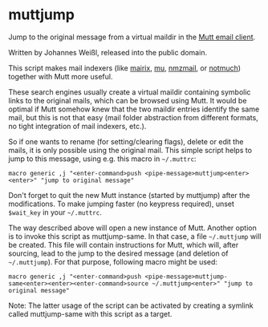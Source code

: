 # muttjump

Jump to the original message from a virtual maildir in the [Mutt email client].

Written by Johannes Weißl, released into the public domain.

This script makes mail indexers (like [mairix], [mu], [nmzmail], or [notmuch])
together with Mutt more useful.

These search engines usually create a virtual maildir containing symbolic links
to the original mails, which can be browsed using Mutt.  It would be optimal if
Mutt somehow knew that the two maildir entries identify the same mail, but this
is not that easy (mail folder abstraction from different formats, no tight
integration of mail indexers, etc.).

So if one wants to rename (for setting/clearing flags), delete or edit the
mails, it is only possible using the original mail. This simple script helps to
jump to this message, using e.g. this macro in `~/.muttrc`:

    macro generic ,j "<enter-command>push <pipe-message>muttjump<enter><enter>" "jump to original message"

Don't forget to quit the new Mutt instance (started by muttjump) after the
modifications. To make jumping faster (no keypress required), unset `$wait_key`
in your `~/.muttrc`.

The way described above will open a new instance of Mutt. Another option is to
invoke this script as muttjump-same. In that case, a file `~/.muttjump` will be
created. This file will contain instructions for Mutt, which will, after
sourcing, lead to the jump to the desired message (and deletion of
`~/.muttjump`). For that purpose, following macro might be used:

    macro generic ,j "<enter-command>push <pipe-message>muttjump-same<enter><enter><enter-command>source ~/.muttjump<enter>" "jump to original message"

Note: The latter usage of the script can be activated by creating a symlink
called muttjump-same with this script as a target.


[Mutt email client]: http://www.mutt.org/
[mairix]: https://github.com/rc0/mairix
[mu]: https://github.com/djcb/mu
[nmzmail]: http://www.flpsed.org/hgweb/nmzmail
[notmuch]: https://github.com/notmuch/notmuch
